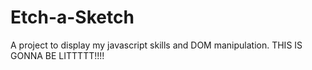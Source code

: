 # Etch-a-Sketch
A project to display my javascript skills and DOM manipulation. THIS IS GONNA BE LITTTTT!!!!
